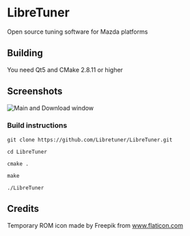 LibreTuner
=========
Open source tuning software for Mazda platforms

Building
--------
You need Qt5 and CMake 2.8.11 or higher

Screenshots
-----------
![Main and Download window](https://user-images.githubusercontent.com/3116133/37375434-eff414a6-26f5-11e8-9922-91ad76e49e50.png)

### Build instructions

`git clone https://github.com/Libretuner/LibreTuner.git`

`cd LibreTuner`

`cmake .`

`make`

`./LibreTuner`


Credits
-------
Temporary ROM icon made by Freepik from www.flaticon.com 
